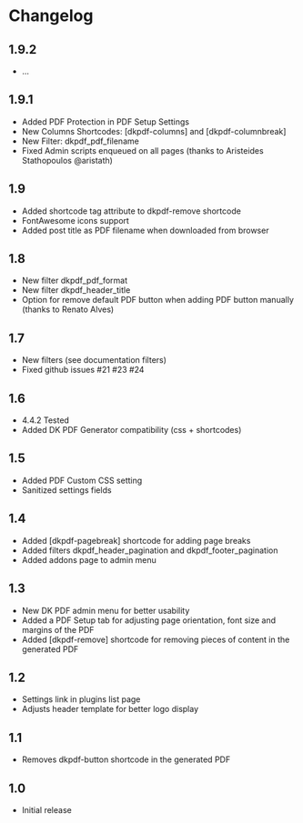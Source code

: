# Changelog

## 1.9.2
- ...

## 1.9.1
- Added PDF Protection in PDF Setup Settings
- New Columns Shortcodes: [dkpdf-columns] and [dkpdf-columnbreak]
- New Filter: dkpdf_pdf_filename
- Fixed Admin scripts enqueued on all pages (thanks to Aristeides Stathopoulos @aristath)

## 1.9
- Added shortcode tag attribute to dkpdf-remove shortcode
- FontAwesome icons support
- Added post title as PDF filename when downloaded from browser

## 1.8
- New filter dkpdf_pdf_format
- New filter dkpdf_header_title
- Option for remove default PDF button when adding PDF button manually (thanks to Renato Alves)

## 1.7
- New filters (see documentation filters)
- Fixed github issues #21 #23 #24

## 1.6
- 4.4.2 Tested
- Added DK PDF Generator compatibility (css + shortcodes)

## 1.5
- Added PDF Custom CSS setting
- Sanitized settings fields

## 1.4
- Added [dkpdf-pagebreak] shortcode for adding page breaks
- Added filters dkpdf_header_pagination and dkpdf_footer_pagination
- Added addons page to admin menu

## 1.3
- New DK PDF admin menu for better usability
- Added a PDF Setup tab for adjusting page orientation, font size and margins of the PDF
- Added [dkpdf-remove] shortcode for removing pieces of content in the generated PDF

## 1.2
- Settings link in plugins list page
- Adjusts header template for better logo display

## 1.1
- Removes dkpdf-button shortcode in the generated PDF

## 1.0
- Initial release

